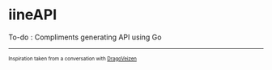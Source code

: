 # iineAPI
To-do : Compliments generating API using Go

---

<sup><sub>Inspiration taken from a conversation with [DragoVeizen](https://github.com/DragoVeizen)</sub></sup>
